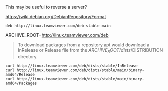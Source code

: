 This may be useful to reverse a server?

https://wiki.debian.org/DebianRepository/Format

```
deb http://linux.teamviewer.com/deb stable main 
```

ARCHIVE_ROOT=http://linux.teamviewer.com/deb

> To download packages from a repository apt would download a InRelease or Release file from the $ARCHIVE_ROOT/dists/$DISTRIBUTION directory. 

```
curl http://linux.teamviewer.com/deb/dists/stable/InRelease
curl http://linux.teamviewer.com/deb/dists/stable/main/binary-amd64/Release
curl http://linux.teamviewer.com/deb/dists/stable/main/binary-amd64/Packages
```
